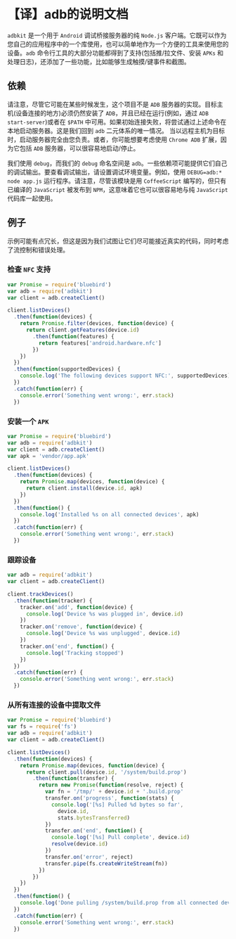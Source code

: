 # 【译】adb的说明文档
`adbkit` 是一个用于 `Android` 调试桥接服务器的纯 `Node.js` 客户端。它既可以作为您自己的应用程序中的一个库使用，也可以简单地作为一个方便的工具来使用您的设备。`adb` 命令行工具的大部分功能都得到了支持(包括推/拉文件、安装 `APKs` 和处理日志)，还添加了一些功能，比如能够生成触摸/键事件和截图。

## 依赖

请注意，尽管它可能在某些时候发生，这个项目不是 `ADB` 服务器的实现。目标主机(设备连接的地方)必须仍然安装了 `ADB`，并且已经在运行(例如，通过 `ADB start-server`)或者在 `$PATH` 中可用。如果初始连接失败，将尝试通过上述命令在本地启动服务器。这是我们回到 `adb` 二元体系的唯一情况。
当以远程主机为目标时，启动服务器完全由您负责。或者，你可能想要考虑使用 `Chrome ADB` 扩展，因为它包括 `ADB` 服务器，可以很容易地启动/停止。

我们使用 `debug`，而我们的 `debug` 命名空间是 `adb`。一些依赖项可能提供它们自己的调试输出。要查看调试输出，请设置调试环境变量。例如，使用 `DEBUG=adb:* node app.js` 运行程序。请注意，尽管该模块是用 `CoffeeScript` 编写的，但只有已编译的 `JavaScript` 被发布到 `NPM`，这意味着它也可以很容易地与纯 `JavaScript`  代码库一起使用。

## 例子
示例可能有点冗长，但这是因为我们试图让它们尽可能接近真实的代码，同时考虑了流控制和错误处理。
### 检查 `NFC` 支持
```js
var Promise = require('bluebird')
var adb = require('adbkit')
var client = adb.createClient()

client.listDevices()
  .then(function(devices) {
    return Promise.filter(devices, function(device) {
      return client.getFeatures(device.id)
        .then(function(features) {
          return features['android.hardware.nfc']
        })
    })
  })
  .then(function(supportedDevices) {
    console.log('The following devices support NFC:', supportedDevices)
  })
  .catch(function(err) {
    console.error('Something went wrong:', err.stack)
  })
```
### 安装一个 `APK`
```js
var Promise = require('bluebird')
var adb = require('adbkit')
var client = adb.createClient()
var apk = 'vendor/app.apk'

client.listDevices()
  .then(function(devices) {
    return Promise.map(devices, function(device) {
      return client.install(device.id, apk)
    })
  })
  .then(function() {
    console.log('Installed %s on all connected devices', apk)
  })
  .catch(function(err) {
    console.error('Something went wrong:', err.stack)
  })
```
### 跟踪设备
```js
var adb = require('adbkit')
var client = adb.createClient()

client.trackDevices()
  .then(function(tracker) {
    tracker.on('add', function(device) {
      console.log('Device %s was plugged in', device.id)
    })
    tracker.on('remove', function(device) {
      console.log('Device %s was unplugged', device.id)
    })
    tracker.on('end', function() {
      console.log('Tracking stopped')
    })
  })
  .catch(function(err) {
    console.error('Something went wrong:', err.stack)
  })
```
### 从所有连接的设备中提取文件
```js
var Promise = require('bluebird')
var fs = require('fs')
var adb = require('adbkit')
var client = adb.createClient()

client.listDevices()
  .then(function(devices) {
    return Promise.map(devices, function(device) {
      return client.pull(device.id, '/system/build.prop')
        .then(function(transfer) {
          return new Promise(function(resolve, reject) {
            var fn = '/tmp/' + device.id + '.build.prop'
            transfer.on('progress', function(stats) {
              console.log('[%s] Pulled %d bytes so far',
                device.id,
                stats.bytesTransferred)
            })
            transfer.on('end', function() {
              console.log('[%s] Pull complete', device.id)
              resolve(device.id)
            })
            transfer.on('error', reject)
            transfer.pipe(fs.createWriteStream(fn))
          })
        })
    })
  })
  .then(function() {
    console.log('Done pulling /system/build.prop from all connected devices')
  })
  .catch(function(err) {
    console.error('Something went wrong:', err.stack)
  })
```